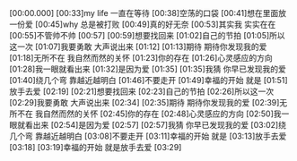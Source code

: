 [00:00.000][00:33]my life 一直在等待[00:38]空荡的口袋[00:41]想在里面放 一份爱[00:45]why 总是被打败[00:49]真的好无奈[00:53]其实我 实实在在[00:55]不管帅不帅[00:57][00:59]想要找回来[01:02]自己的节拍[01:05]所以这一次[01:07]我要勇敢 大声说出来[01:12][01:13]期待 期待你发现我的爱[01:18]无所不在 我自然而然的关怀[01:23]你的存在[01:26]心灵感应的方向[01:28]我一眼就看出来[01:32]是因为爱[01:35][01:35]我猜 你早已发现我的爱[01:40]绕几个弯 靠越近越明白[01:46]不要走开[01:49]幸福的开始 就是[01:51]放手去爱[02:19][02:21]想要找回来[02:23]自己的节拍[02:26]所以这一次[02:29]我要勇敢 大声说出来[02:34][02:35]期待 期待你发现我的爱[02:39]无所不在 我自然而然的关怀[02:45]你的存在[02:48]心灵感应的方向[02:50]我一眼就看出来[02:54]是因为爱[02:57][02:57]我猜 你早已发现我的爱[03:02]绕几个弯 靠越近越明白[03:08]不要走开[03:11]幸福的开始 就是[03:13]放手去爱[03:18][03:19]幸福的开始 就是放手去爱[03:29]